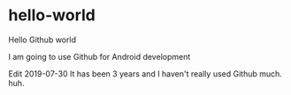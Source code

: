 # hello-world
Hello Github world

I am going to use Github for Android development

Edit 2019-07-30
It has been 3 years and I haven't really used Github much. huh.
